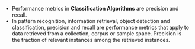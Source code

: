- Performance metrics in **Classification Algorithms** are precision and recall.
- In pattern recognition, information retrieval, object detection and classification, precision and recall are performance metrics that apply to data retrieved from a collection, corpus or sample space. Precision is the fraction of relevant instances among the retrieved instances.
